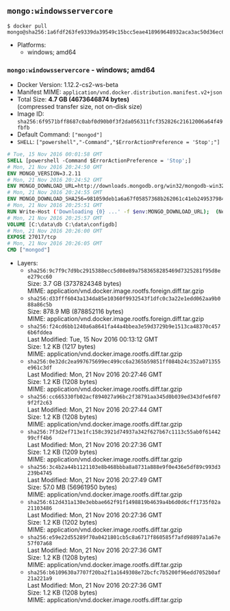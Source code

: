 ## `mongo:windowsservercore`

```console
$ docker pull mongo@sha256:1a6fdf263fe9339da39549c15bcc5eae418969648932aca3ac50d36ec6f6b4ff
```

-	Platforms:
	-	windows; amd64

### `mongo:windowsservercore` - windows; amd64

-	Docker Version: 1.12.2-cs2-ws-beta
-	Manifest MIME: `application/vnd.docker.distribution.manifest.v2+json`
-	Total Size: **4.7 GB (4673646874 bytes)**  
	(compressed transfer size, not on-disk size)
-	Image ID: `sha256:6f9571bff8687c0abf0d90b0f3f2da056311fcf352826c21612006a64f49fbfb`
-	Default Command: `["mongod"]`
-	`SHELL`: `["powershell","-Command","$ErrorActionPreference = 'Stop';"]`

```dockerfile
# Tue, 15 Nov 2016 00:01:58 GMT
SHELL [powershell -Command $ErrorActionPreference = 'Stop';]
# Mon, 21 Nov 2016 20:24:50 GMT
ENV MONGO_VERSION=3.2.11
# Mon, 21 Nov 2016 20:24:52 GMT
ENV MONGO_DOWNLOAD_URL=http://downloads.mongodb.org/win32/mongodb-win32-x86_64-2008plus-ssl-3.2.11-signed.msi
# Mon, 21 Nov 2016 20:24:55 GMT
ENV MONGO_DOWNLOAD_SHA256=981059deb1a6a67f05857368b262061c41eb2495379847d50f73bc1c0e8c9059
# Mon, 21 Nov 2016 20:25:51 GMT
RUN Write-Host ('Downloading {0} ...' -f $env:MONGO_DOWNLOAD_URL); 	(New-Object System.Net.WebClient).DownloadFile($env:MONGO_DOWNLOAD_URL, 'mongo.msi'); 		Write-Host ('Verifying sha256 ({0}) ...' -f $env:MONGO_DOWNLOAD_SHA256); 	if ((Get-FileHash mongo.msi -Algorithm sha256).Hash -ne $env:MONGO_DOWNLOAD_SHA256) { 		Write-Host 'FAILED!'; 		exit 1; 	}; 		Write-Host 'Installing ...'; 	Start-Process msiexec -Wait 		-ArgumentList @( 			'/i', 			'mongo.msi', 			'/quiet', 			'/qn', 			'INSTALLLOCATION=C:\mongodb', 			'ADDLOCAL=all' 		); 	$env:PATH = 'C:\mongodb\bin;' + $env:PATH; 	[Environment]::SetEnvironmentVariable('PATH', $env:PATH, [EnvironmentVariableTarget]::Machine); 		Write-Host 'Verifying install ...'; 	Write-Host '  mongo --version'; mongo --version; 	Write-Host '  mongod --version'; mongod --version; 		Write-Host 'Removing ...'; 	Remove-Item C:\mongodb\bin\*.pdb -Force; 	Remove-Item C:\windows\installer\*.msi -Force; 	Remove-Item mongo.msi -Force; 		Write-Host 'Complete.';
# Mon, 21 Nov 2016 20:25:57 GMT
VOLUME [C:\data\db C:\data\configdb]
# Mon, 21 Nov 2016 20:26:00 GMT
EXPOSE 27017/tcp
# Mon, 21 Nov 2016 20:26:05 GMT
CMD ["mongod"]
```

-	Layers:
	-	`sha256:9c7f9c7d9bc2915388ecc5d08e89a7583658285469d7325281f95d8ee279cc60`  
		Size: 3.7 GB (3737824348 bytes)  
		MIME: application/vnd.docker.image.rootfs.foreign.diff.tar.gzip
	-	`sha256:d33fff6043a134da85e10360f9932543f1dfc0c3a22e1edd062aa9b088a86c5b`  
		Size: 878.9 MB (878852116 bytes)  
		MIME: application/vnd.docker.image.rootfs.foreign.diff.tar.gzip
	-	`sha256:f24cd6bb1240a6a8641fa44a4bbea3e59d3729b9e1513ca48370c4576b6fddea`  
		Last Modified: Tue, 15 Nov 2016 00:13:12 GMT  
		Size: 1.2 KB (1217 bytes)  
		MIME: application/vnd.docker.image.rootfs.diff.tar.gzip
	-	`sha256:0e32dc2ea997675699ec499cc6a2365b59851ff084b24c352a071355e961c3df`  
		Last Modified: Mon, 21 Nov 2016 20:27:46 GMT  
		Size: 1.2 KB (1208 bytes)  
		MIME: application/vnd.docker.image.rootfs.diff.tar.gzip
	-	`sha256:cc665330fb02acf894027a96bc2f38791aa345d0b039ed343dfe6f079f2f2c63`  
		Last Modified: Mon, 21 Nov 2016 20:27:44 GMT  
		Size: 1.2 KB (1208 bytes)  
		MIME: application/vnd.docker.image.rootfs.diff.tar.gzip
	-	`sha256:7f3d2ef713e1fc158c3921d74937a342f627b67c1113c55ab0f6144299cff4b6`  
		Last Modified: Mon, 21 Nov 2016 20:27:36 GMT  
		Size: 1.2 KB (1209 bytes)  
		MIME: application/vnd.docker.image.rootfs.diff.tar.gzip
	-	`sha256:3c4b2a44b1121103e8b468bbba8a8731a888e9f0e436e5df89c993d3239b4745`  
		Last Modified: Mon, 21 Nov 2016 20:27:49 GMT  
		Size: 57.0 MB (56961950 bytes)  
		MIME: application/vnd.docker.image.rootfs.diff.tar.gzip
	-	`sha256:612d431a130e3ebbae662f91f1498819b4639a4b6d0d6cff1735f02a21103486`  
		Last Modified: Mon, 21 Nov 2016 20:27:36 GMT  
		Size: 1.2 KB (1202 bytes)  
		MIME: application/vnd.docker.image.rootfs.diff.tar.gzip
	-	`sha256:e59e22d55289f70a0421801cb5c8a6717f860585f7afd98897a1a67e57f07a68`  
		Last Modified: Mon, 21 Nov 2016 20:27:36 GMT  
		Size: 1.2 KB (1208 bytes)  
		MIME: application/vnd.docker.image.rootfs.diff.tar.gzip
	-	`sha256:b6109630a7707f20ba2f1a1649308e72bcfc7b5200f96edd7052b0af21a221a9`  
		Last Modified: Mon, 21 Nov 2016 20:27:36 GMT  
		Size: 1.2 KB (1208 bytes)  
		MIME: application/vnd.docker.image.rootfs.diff.tar.gzip
